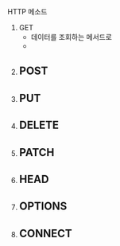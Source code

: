 HTTP 메소드
1. GET
     - 데이터를 조회하는 메서드로
     - 
2. POST
     - 
3. PUT
     - 
4. DELETE
     - 
5. PATCH
     - 
6. HEAD
     - 
7. OPTIONS
     - 
8. CONNECT
     - 
